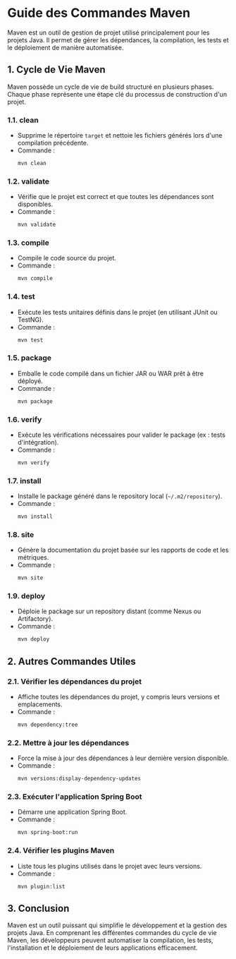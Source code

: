 # Guide des Commandes Maven

Maven est un outil de gestion de projet utilisé principalement pour les projets Java. Il permet de gérer les dépendances, la compilation, les tests et le déploiement de manière automatisée.

## 1. **Cycle de Vie Maven**
Maven possède un cycle de vie de build structuré en plusieurs phases. Chaque phase représente une étape clé du processus de construction d'un projet.

### **1.1. clean**
- Supprime le répertoire `target` et nettoie les fichiers générés lors d'une compilation précédente.
- Commande :
  ```sh
  mvn clean
  ```

### **1.2. validate**
- Vérifie que le projet est correct et que toutes les dépendances sont disponibles.
- Commande :
  ```sh
  mvn validate
  ```

### **1.3. compile**
- Compile le code source du projet.
- Commande :
  ```sh
  mvn compile
  ```

### **1.4. test**
- Exécute les tests unitaires définis dans le projet (en utilisant JUnit ou TestNG).
- Commande :
  ```sh
  mvn test
  ```

### **1.5. package**
- Emballe le code compilé dans un fichier JAR ou WAR prêt à être déployé.
- Commande :
  ```sh
  mvn package
  ```

### **1.6. verify**
- Exécute les vérifications nécessaires pour valider le package (ex : tests d'intégration).
- Commande :
  ```sh
  mvn verify
  ```

### **1.7. install**
- Installe le package généré dans le repository local (`~/.m2/repository`).
- Commande :
  ```sh
  mvn install
  ```

### **1.8. site**
- Génère la documentation du projet basée sur les rapports de code et les métriques.
- Commande :
  ```sh
  mvn site
  ```

### **1.9. deploy**
- Déploie le package sur un repository distant (comme Nexus ou Artifactory).
- Commande :
  ```sh
  mvn deploy
  ```

## 2. **Autres Commandes Utiles**

### **2.1. Vérifier les dépendances du projet**
- Affiche toutes les dépendances du projet, y compris leurs versions et emplacements.
- Commande :
  ```sh
  mvn dependency:tree
  ```

### **2.2. Mettre à jour les dépendances**
- Force la mise à jour des dépendances à leur dernière version disponible.
- Commande :
  ```sh
  mvn versions:display-dependency-updates
  ```

### **2.3. Exécuter l'application Spring Boot**
- Démarre une application Spring Boot.
- Commande :
  ```sh
  mvn spring-boot:run
  ```

### **2.4. Vérifier les plugins Maven**
- Liste tous les plugins utilisés dans le projet avec leurs versions.
- Commande :
  ```sh
  mvn plugin:list
  ```

## 3. **Conclusion**
Maven est un outil puissant qui simplifie le développement et la gestion des projets Java. En comprenant les différentes commandes du cycle de vie Maven, les développeurs peuvent automatiser la compilation, les tests, l'installation et le déploiement de leurs applications efficacement.
